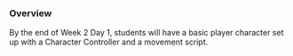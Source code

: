 ### Overview
By the end of Week 2 Day 1, students will have a basic player character set up with a Character Controller and a movement script.